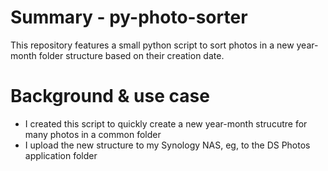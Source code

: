 # Summary - py-photo-sorter
This repository features a small python script to sort photos in a new year-month folder structure based on their creation date.

# Background & use case
* I created this script to quickly create a new year-month strucutre for many photos in a common folder
* I upload the new structure to my Synology NAS, eg, to the DS Photos application folder
